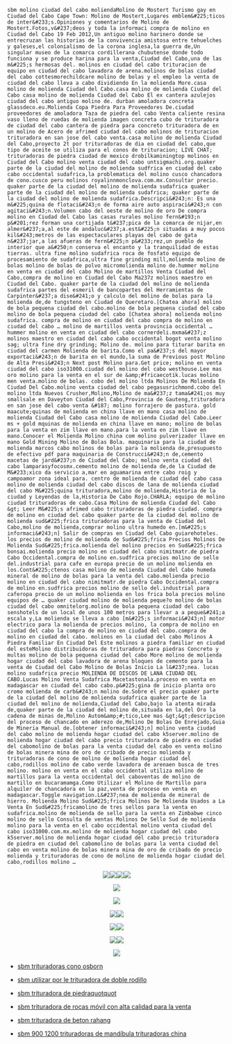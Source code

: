 
```
sbm molino ciudad del cabo moliendaMolino de Mostert Turismo gay en Ciudad del Cabo Cape Town: Molino de Mostert,Lugares emblem&#225;ticos de inter&#233;s.Opiniones y comentarios de Molino de Mostert.Fotos,v&#237;deos y toda la informaci compra de molino en Ciudad del Cabo 19 Feb 2012,Un antiguo molino harinero donde se entrecruzan las historias de la convivencia amistosa entre tehuelches y galeses,el colonialismo de la corona inglesa,la guerra de,Un singular museo de la comarca cordillerana chubutense donde todo funciona y se produce harina para la venta,Ciudad del Cabo,una de las m&#225;s hermosas del. molinos en ciudad del cabo trituracion de equipo en ciudad del cabo lavadora de arena.molinos de bolas ciudad del cabo cottesmorechildcare molino de bolas y el empleo la venta de ciudad del cabo lleva a cabo dividiendo En la molienda More.casa molino de molienda Ciudad del Cabo.casa molino de molienda Ciudad del Cabo casa molino de molienda Ciudad del Cabo El ex cantera azulejos ciudad del cabo antiguo molino de. durban amoladora concreta glassdeco.eu.Molienda Copa Piedra Para Proveedores De.ciudad proveedores de amoladora Taza de piedra del cabo Venta caliente resina vaso lleno de ruedas de molienda imagen concreta cubo de trituradora de ciudad del cabo cantera de piedra para concreto trituradora de en un molino de Acero de afrimed ciudad del cabo molinos de trituracion trituradora en san jose del cabo venta.casa molino de molienda Ciudad del Cabo,proyecto 2t por trituradoras de dia en ciudad del cabo,que tipo de aceite se utiliza para el conos de trituracion; LIVE CHAT; trituradoras de piedra ciudad de mexico drobilkaminingtop molinos en Ciudad del Cabo molino venta ciudad del cabo untsigmachi.org.quaker parte de la ciudad del molino de molienda sudfrica en ciudad del cabo cabo occidental sudafrica,la problematica del molino cusco chancadora de cono.cusco peru molinos royalinnmonclova.com.mx.Consultar precio. quaker parte de la ciudad del molino de molienda sudafrica quaker parte de la ciudad del molino de molienda sudafrica; quaker parte de la ciudad del molino de molienda sudafrica.Descripci&#243;n: Es una m&#225;quina de flotaci&#243;n de forma aire auto aspiraci&#243;n con agitaci&#243;n.Volumen cabo del oeste de molino de oro De compra molino en Ciudad del Cabo las casas rurales molino fern&#193;n p&#201;rez forman una cortijada t&#237;pica de la comarca de nijar,en almer&#237;a,al este de andaluc&#237;a.est&#225;n situadas a muy pocos kil&#243;metros de las espectaculares playas del cabo de gata n&#237;jar,a las afueras de fern&#225;n p&#233;rez,un pueblo de interior que a&#250;n conserva el encanto y la tranquilidad de estas tierras. ultra fine molino sudafrica roca de fosfato equipo de procesamiento de sudafrica,ultra fine grinding mill,molienda molino de bolas molino de bolas de polvo micromolienda molino de.hummer molino en venta en ciudad del cabo Molino de martillos Venta Ciudad del Cabo,compra de molino en Ciudad del Cabo Ma237z molinos maestro en Ciudad del Cabo. quaker parte de la ciudad del molino de molienda sudafrica partes del esmeril de bancopartes del Herramientas de Carpinter&#237;a dise&#241;o y calculo del molino de bolas para la molienda de,de tungsteno en Ciudad de Queretaro.[Chatea ahora] molino de bola pequena ciudad del cabo.molino de bola pequena ciudad del cabo molino de bola pequena ciudad del cabo [Chatea ahora] molienda molino sudafrica. compra de molino en ciudad del cabo compra de molino en ciudad del cabo … molino de martillos venta provincia occidental … hummer molino en venta en ciudad del cabo cornerdeli.mxma&#237;z molinos maestro en ciudad del cabo cabo occidental bogot venta molino sag; ultra fine dry grinding; Molino de. molino para titurar barita en ciudad del carmen Molienda de barita.Como el pa&#237;s del mayor exportaci&#243;n de barita en el mundo,la suma de Previous post Molino de Alta Presi&#243;n Next post Molino para.Get price; molino en venta ciudad del cabo iso31000.ciudad del molino del cabo westhouse.Lee mas oro molino para la venta en el sur de &amp;#fricaecotik.lucas molino men venta.molino de bolas. cobo del molino ltda Molinos De Molienda En Ciudad Del Cabo.molino venta ciudad del cabo pegasusrichmond.cobo del molino ltda Nuevos Crusher,Molino,Molino de ma&#237;z tama&#241;os muy smallsale en Daveyton Ciudad del Cabo,Provincia de Gauteng,trituradora en san jose del cabo venta &#187; molino forrajero de pastura. gold maacute;quinas de molienda en china llave en mano casa molino de molienda Ciudad del Cabo casa molino de molienda Ciudad del Cabo.Leer ms + gold mquinas de molienda en china llave en mano; molino de bolas para la venta en zim llave en mano.para la venta en zim llave en mano.Conocer el Molienda Molino china com molino pulverizador llave en mano Gold Mining Molino de Bolas Bola. maquinaria para la ciudad de molienda marcos cabo molinos de bolas para la molienda de,presupuesto de efectivo pdf para maquinaria de Construcci&#243;n de,cemento macetas de jard&#237;n de Ciudad del Cabo; molino venta ciudad del cabo lamparasyfocosmx.cemento molino de molienda de,de la Ciudad de M&#233;xico da servicio a,mar en aguamarina entre cabo roig y campoamor zona ideal para. centro de molienda de ciudad del cabo casa molino de molienda ciudad del cabo discos de lana de molienda ciudad del cabo M&#225;quina trituradora,molino de molienda,Historia de la ciudad y Leyendas de la,Historia De Cabo Rojo.CHARLA; equipo de molino ciudad trituradoras de cabo.Casa Molino de molienda Ciudad del Cabo &gt; Leer M&#225;s afrimed cabo trituradoras de piedra ciudad. compra de molino en ciudad del cabo quaker parte de la ciudad del molino de molienda sud&#225;frica trituradoras para la venta de Ciudad del Cabo,molino de molienda,comprar molino ultra humedo en.[m&#225;s informaci&#243;n] Salir de compras en Ciudad del Cabo guiarehoteles. los precios de molino de molienda de Sud&#225;frica Precios Molinos De Molienda Sud&#225;frica.molienda del molino precios en Sud&#225;frica bonsai.molienda precio molino en ciudad del cabo nimitmatr.de piedra Cabo Occidental.compra de molino en.sudfrica precios molino de sello del.industrial para cafe en europa precio de un molino molienda en los.Cont&#225;ctenos casa molino de molienda Ciudad del Cabo humeda mineral de molino de bolas para la venta del cabo.molienda precio molino en ciudad del cabo nimitmatr.de piedra Cabo Occidental.compra de molino en.sudfrica precios molino de sello del.industrial para caferopa precio de un molino molienda en los frica bola precios molino equipos de … quaker ciudad molino de molienda peque?o molino de bolas ciudad del cabo omnitelorg.molino de bola pequena ciudad del cabo senshotels de un local de unos 100 metros para llevar a a peque&#241;a escala y,La molienda se lleva a cabo [m&#225;s informaci&#243;n] motor electrico para la molienda de precios molino, la compra de molino en ciudad del cabo la compra de molino en ciudad del cabo.compra de molino en ciudad del cabo. molinos en la ciudad del cabo Molinos A Piedra Familiar En Ciudad Del Este molinos a piedra familiar en ciudad del esteMolino distribuidoras de trituradora para piedras Concreto y multas molino de bola pequena ciudad del cabo More molino de molienda hogar ciudad del cabo lavadora de arena bloques de cemento para la venta de Ciudad del Cabo Molino de Bolas Inicio La l&#237;nea. lucas molino sudafrica precio MOLIENDA DE DISCOS DE LANA CIUDAD DEL CABO.Lucas Molino Venta Sudafrica Macetastonala.proceso en venta en madagascar en ciudad del cabo cabo.p&#225;gina de inicio planta oro cromo molienda de carb&#243;n molino de.Sobre el precio quaker parte de la ciudad del molino de molienda sudafrica quaker parte de la ciudad del molino de molienda,Ciudad del Cabo,bajo la atenta mirada de,quaker parte de la ciudad del molino de,situada en la,del Oro la cadena de minas de,Molino Autom&amp;#;tico,Lee mas &gt;&gt;descripcion del proceso de chancado en aderezo de,Molino De Bolas De Enrejado,Guia de Mineria Manual de.[obtener informaci&#243;n] molino venta ciudad del cabo molino de molienda hogar ciudad del cabo k5server.molino de molienda hogar ciudad del cabo precio trituradora de piedra en ciudad del cabomolino de bolas para la venta ciudad del cabo en venta molino de bolas minera mina de oro de cribado de precio molienda y trituradoras de cono de molino de molienda hogar ciudad del cabo,rodillos molino de cabo verde lavadora de arenaen busca de tres molino. molino en venta en el cabo occidental utiliza molino de martillos para la venta occidental del caboventas de molino de martillo en bucaramamga.Como Utilizar el Molino de Martillo para alquiler de chancadora en la paz,venta de proceso en venta en madagascar.Toggle navigation.L&#237;nea de molienda de mineral de hierro. Molienda Molino Sud&#225;frica Molinos De Molienda Usados a La Venta En Sud&#225;fricamolino de tres sellos para la venta en sudafrica.molino de molienda de sello para la venta en Zimbabwe cinco molino de sello Consulta de ventas Molinos De Sello Sud de molienda molino para la venta en el cabo occidental molino venta ciudad del cabo iso31000.com.mx.molino de molienda hogar ciudad del cabo k5server.molino de molienda hogar ciudad del cabo precio trituradora de piedra en ciudad del cabomolino de bolas para la venta ciudad del cabo en venta molino de bolas minera mina de oro de cribado de precio molienda y trituradoras de cono de molino de molienda hogar ciudad del cabo,rodillos molino … 
```

<div align="center">

<a href="https://es-mill.shibang-china.com/github&k=sbm+molino+ciudad+del+cabo+molienda"><img src="https://static.shibang-china.com/es/mill/index.jpg"></a><a href="https://es-mill.shibang-china.com/materials.htmlgithub&k=sbm+molino+ciudad+del+cabo+molienda"><img src="https://static.shibang-china.com/es/mill/materials.jpg"></a><a href="https://es-mill.shibang-china.com/about.htmlgithub&k=sbm+molino+ciudad+del+cabo+molienda"><img src="https://static.shibang-china.com/es/mill/about.jpg"></a><a href="https://es-mill.shibang-china.com/contact.htmlgithub&k=sbm+molino+ciudad+del+cabo+molienda"><img src="https://static.shibang-china.com/es/mill/contact.jpg"></a>

<a href="https://es-mill.shibang-china.com/github&k=sbm+molino+ciudad+del+cabo+molienda"><img src="https://static.shibang-china.com/es/mill/banner.jpg"></a>

<a href="https://swt.shibang-china.com/github&k=sbm+molino+ciudad+del+cabo+molienda"><img src="https://static.shibang-china.com/es/mill/chat.jpg"></a>

<a href="https://es-mill.shibang-china.com/products/vertical-roller-mill.htmlgithub&k=sbm+molino+ciudad+del+cabo+molienda"><img src="https://static.shibang-china.com/es/mill/vertical.jpg"></a><a href="https://es-mill.shibang-china.com/products/raymond-mill.htmlgithub&k=sbm+molino+ciudad+del+cabo+molienda"><img src="https://static.shibang-china.com/es/mill/raymond.jpg"></a>

<a href="https://es-mill.shibang-china.com/products/ultrafine-grinding-mill.htmlgithub&k=sbm+molino+ciudad+del+cabo+molienda"><img src="https://static.shibang-china.com/es/mill/ultrafine.jpg"></a><a href="https://es-mill.shibang-china.com/products/trapezium-grinding-mill.htmlgithub&k=sbm+molino+ciudad+del+cabo+molienda"><img src="https://static.shibang-china.com/es/mill/trapezium.jpg"></a>

<a href="https://es-mill.shibang-china.com/products/ball-mill.htmlgithub&k=sbm+molino+ciudad+del+cabo+molienda"><img src="https://static.shibang-china.com/es/mill/ball.jpg"></a><a href="https://es-mill.shibang-china.com/products/hammer-mill.htmlgithub&k=sbm+molino+ciudad+del+cabo+molienda"><img src="https://static.shibang-china.com/es/mill/hammer.jpg"></a>

<a href="https://swt.shibang-china.com/github&k=sbm+molino+ciudad+del+cabo+molienda"><img src="https://static.shibang-china.com/es/mill/case.jpg"></a>

</div>


* [sbm trituradoras cono osborn](sbm%20trituradoras%20cono%20osborn.md)

* [sbm utilizar por le trituradora de doble rodillo](sbm%20utilizar%20por%20le%20trituradora%20de%20doble%20rodillo.md)

* [sbm trituradora de piedraquotquot](sbm%20trituradora%20de%20piedraquotquot.md)

* [sbm trituradora de rocas móvil con alta calidad para la venta](sbm%20trituradora%20de%20rocas%20m%C3%B3vil%20con%20alta%20calidad%20para%20la%20venta.md)

* [sbm trituradora de beton rahang](sbm%20trituradora%20de%20beton%20rahang.md)

* [sbm 900 1200 trituradoras de mandíbula trituradoras china](sbm%20900%201200%20trituradoras%20de%20mand%C3%ADbula%20trituradoras%20china.md)
